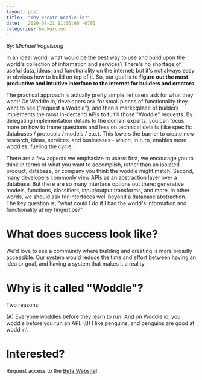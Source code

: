 ```yaml
---
layout: post
title:  "Why create Woddle.io?"
date:   2020-08-21 11:00:00 -0700
categories: background
---
```


*By: Michael Vogelsong*

In an ideal world, what would be the best way to use and build upon the world's collection of information and services? There's no shortage of useful data, ideas, and functionality on the internet; but it's not always easy or obvious how to build on top of it. So, our goal is to **figure out the most productive and intuitive interface to the internet for builders and creators**.

The practical approach is actually pretty simple: let users ask for what they want! On Woddle.io, developers ask for small pieces of functionality they want to see ("request a Woddle"), and then a marketplace of builders implements the most in-demand APIs to fulfill those "Woddle" requests. By delegating implementation details to the domain experts, you can focus more on how to frame questions and less on technical details (like specific databases / protocols / models / etc.). This lowers the barrier to create new research, ideas, services, and businesses - which, in turn, enables more woddles, fueling the cycle.

There are a few aspects we emphasize to users: first, we encourage you to think in terms of what you want to accomplish, rather than an isolated product, database, or company you think the woddle might match. Second, many developers commonly view APIs as an abstraction layer over a database. But there are so many interface options out there: generative models, functions, classifiers, input/output transforms, and more. In other words, we should ask for interfaces well beyond a database abstraction. The key question is, "what could I do if I had the world's information and functionality at my fingertips?"

# What does success look like?

We'd love to see a community where building and creating is more broadly accessible. Our system would reduce the time and effort between having an idea or goal, and having a system that makes it a reality.


# Why is it called "Woddle"?

Two reasons:

(A) Everyone woddles before they learn to run. And on Woddle.io, you woddle before you run an API.
(B) I like penguins, and penguins are good at woddlin'.

# Interested?

Request access to the [Beta Website](https://beta.woddle.io)!